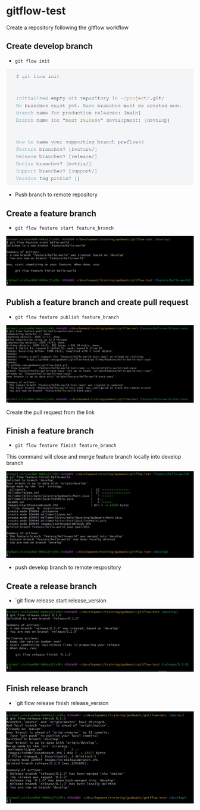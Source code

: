# gitflow-test
Create a repository following the gitflow workflow

## Create develop branch
- `git flow init`

![git flow init](./images/gitflowInit.JPG)

- Push branch to remote repository

## Create a feature branch
- `git flow feature start feature_branch`

![git flow start feature branch](./images/startFeatureBranch.JPG)

## Publish a feature branch and create pull request
- `git flow feature publish feature_branch`

![git flow publish feature branch](./images/publishFeatureBranch.JPG)

Create the pull request from the link 

## Finish a feature branch
- `git flow feature finish feature_branch`

This command will close and merge feature branch locally into develop branch

![git flow finish feature branch](./images/finishFeatureBranch.JPG)

- push develop branch to remote respository

## Create a release branch
- `git flow release start release_version

![git flow initialise release branch](./images/initReleaseBranch.JPG)

## Finish release branch
- `git flow release finish release_version

![git flow finish release branch](./images/finishReleaseBranch.JPG)




